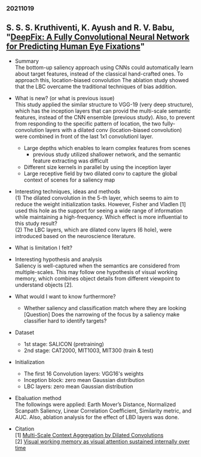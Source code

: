 ### 20211019

## S. S. S. Kruthiventi, K. Ayush and R. V. Babu, "[DeepFix: A Fully Convolutional Neural Network for Predicting Human Eye Fixations](https://ieeexplore.ieee.org/document/7937829)"

- Summary<br>
 The bottom-up saliency approach using CNNs could automatically learn about target features, instead of the classical hand-crafted ones.
 To approach this, location-biased convolution
 The ablation study showed that the LBC overcame the traditional techniques of bias addition.

- What is new? (or what is previous issue)<br>
 This study applied the similar structure to VGG-19 (very deep structure), which has the inception layers that can provid the multi-scale semantic features, instead of the CNN ensemble (previous study).
 Also, to prevent from responding to the specific pattern of location, the two fully-convolution layers with a dilated conv (location-biased convolution) were combined in front of the last 1x1 convolutionl layer.<br>
 
  - Large depths which enables to learn complex features from scenes
    - previous study utilized shallower network, and the semantic feature extracting was difficult<br>
  - Different size kernels in parallel by using the inception layer<br>
  - Large receptive field by two dilated conv to capture the global context of scenes for a saliency map<br>

- Interesting techniques, ideas and methods<br>
 (1) The dilated convolution in the 5-th layer, which seems to aim to reduce the weight initialization tasks.
 However, Fisher and Vladlen [1] used this hole as the support for seeing a wide range of information while maintaining a high-frequency.
 Which effect is more influential to this study result?<br>
 (2) The LBC layers, which are dilated conv layers (6 hole), were introduced based on the neuroscience literature.
     

- What is limitation I felt?<br>

- Interesting hypothesis and analysis<br>
 Saliency is well-captured when the semantics are considered from multiple-scales.
 This may follow one hypothesis of visual working memory, which combines object details from different viewpoint to understand objects [2].

- What would I want to know furthermore?<br>
  - Whether saliency and classification match where they are looking
    [Question] Does the narrowing of the focus by a saliency make classifier hard to identify targets?

- Dataset<br>
  - 1st stage: SALICON (pretraining)
  - 2nd stage: CAT2000, MIT1003, MIT300 (train & test)
 
- Initialization<br>
  - The first 16 Convolution layers: VGG16's weights
  - Inception block: zero mean Gaussian distribution
  - LBC layers: zero mean Gaussian distribution

- Ebaluation method<br>
 The followings were applied: Earth Mover’s Distance, Normalized Scanpath Saliency, Linear Correlation Coefficient, Similarity metric, and AUC.
 Also, ablation analysis for the effect of LBD layers was done.
 

- Citation<br>
  [1] [Multi-Scale Context Aggregation by Dilated Convolutions](https://arxiv.org/abs/1511.07122v3)<br>
  [2] [Visual working memory as visual attention sustained internally over time](https://pubmed.ncbi.nlm.nih.gov/21295047/)<br>
